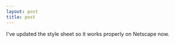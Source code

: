 ```yaml
---
layout: post
title: post 
---
```

I've updated the style sheet so it works properly on Netscape now. 
